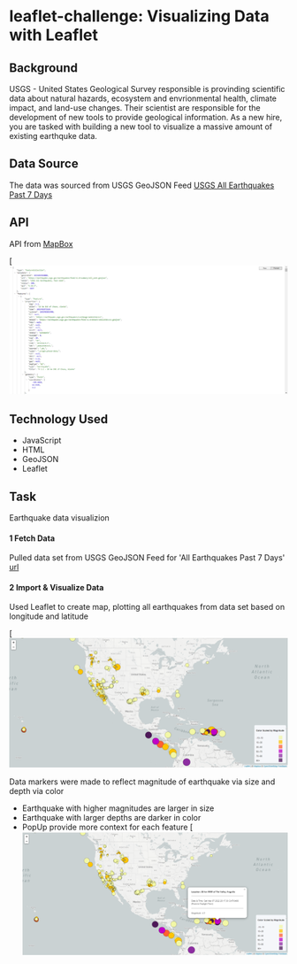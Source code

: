 # leaflet-challenge: Visualizing Data with Leaflet
## Background 
USGS - United States Geological Survey responsible is provinding scientific data about natural hazards, ecosystem and envrionmental health, climate impact, and land-use changes.
Their scientist are responsible for the development of new tools to provide geological information.
As a new hire, you are tasked with building a new tool to visualize a massive amount of existing earthquke data. 
## Data Source
The data was sourced from USGS GeoJSON Feed
[USGS All Earthquakes Past 7 Days](https://earthquake.usgs.gov/earthquakes/feed/v1.0/summary/all_week.geojson)

## API
API from [MapBox](https://www.mapbox.com/)

[![geojson Data Image](https://github.com/cc-christin/leaflet-challenge/blob/main/Images/MyJSON.png)

## Technology Used
* JavaScript
* HTML
* GeoJSON
* Leaflet

## Task 
Earthquake data visualizion 

#### 1 Fetch Data
Pulled data set from USGS GeoJSON Feed for 'All Earthquakes Past 7 Days' [url](https://earthquake.usgs.gov/earthquakes/feed/v1.0/summary/all_week.geojson)

#### 2 Import & Visualize Data
Used Leaflet to create map, plotting all earthquakes from data set based on longitude and latitude 

[![Basic Leaflet Map](https://github.com/cc-christin/leaflet-challenge/blob/main/Images/MyBasicMap.png)

Data markers were made to reflect magnitude of earthquake via size and depth via color
* Earthquake with higher magnitudes are larger in size
* Earthquake with larger depths are darker in color
* PopUp provide more context for each feature 
[![PopUps](https://github.com/cc-christin/leaflet-challenge/blob/main/Images/MyPopUps.png)

